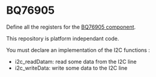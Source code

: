 # BQ76905
Define all the registers for the [BQ76905 component](https://www.ti.com/product/BQ76905).

This repository is platform independant code.

You must declare an implementation of the I2C functions :
- i2c_readDatam: read some data from the I2C line
- i2c_writeData: write some data to the I2C line
